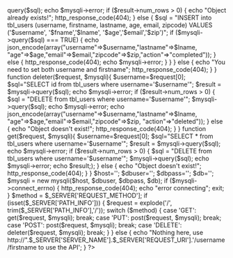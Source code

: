 <?php
function post($request, $mysqli) {
  if (isset($request[0]) && isset($request[1])) {
    $username=$request[0];
    $fname=$request[1];
    $lname=$request[2];
	$age=$request[3]
    $email=$request[4];
    $zip=$request[5];
    $sql="SELECT id from tbl_users where username='$username'";
    $result = $mysqli->query($sql); echo $mysqli->error;
    if ($result->num_rows > 0) {
      echo "Object already exists!";
      http_response_code(404);
    }
    else {
        $sql = "INSERT into tbl_users (username, firstname, lastname, age, email, zipcode) VALUES ('$username', '$fname','$lname', '$age','$email','$zip')";
        if ($mysqli->query($sql) === TRUE) {
          echo json_encode(array("username"=>$username,"lastname"=>$lname, "age"=>$age,"email"=>$email,"zipcode"=>$zip,"action"=>"completed"));
        }
        else { http_response_code(404); echo $mysqli->error; }
    }
  }
  else {
    echo "You need to set both username and firstname";
    http_response_code(404);
  }
}
function deleter($request, $mysqli){
  $username=$request[0];
  $sql="SELECT id from tbl_users where username='$username'";
  $result = $mysqli->query($sql); echo $mysqli->error;
  if ($result->num_rows > 0) {
    $sql = "DELETE from tbl_users where username='$username'";
    $mysqli->query($sql); echo $mysqli->error;
    echo json_encode(array("username"=>$username,"lastname"=>$lname, "age"=>$age,"email"=>$email,"zipcode"=>$zip, "action"=>"deleted"));
  }
  else {
    echo "Object doesn't exist!";
    http_response_code(404);
  }
}
function get($request, $mysqli){
  $username=$request[0];
  $sql="SELECT * from tbl_users where username='$username'";
  $result = $mysqli->query($sql); echo $mysqli->error;
  if ($result->num_rows > 0) {
    $sql = "DELETE from tbl_users where username='$username'";
    $mysqli->query($sql); echo $mysqli->error;
    echo $result;);
  }
  else {
    echo "Object doesn't exist!";
    http_response_code(404);
  }
}
$host='<database ip address>';
$dbuser='<databse username>';
$dbpass='<databse password>';
$db='<db name>';
$mysqli = new mysqli($host, $dbuser, $dbpass, $db);
if ($mysqli->connect_errno) {
  http_response_code(404);
  echo "error connecting";
  exit;
}
$method = $_SERVER['REQUEST_METHOD'];
if (isset($_SERVER['PATH_INFO'])) {
  $request = explode('/', trim($_SERVER['PATH_INFO'],'/'));
  switch ($method) {
	case 'GET':
      get($request, $mysqli); break;
    case 'PUT':
      post($request, $mysqli); break;
    case 'POST':
      post($request, $mysqli); break;
    case 'DELETE':
      deleter($request, $mysqli); break;
  }
}
else {
  echo "Nothing here, use http://".$_SERVER['SERVER_NAME'].$_SERVER['REQUEST_URI'].'/username/firstname to use the API';
}
?>
